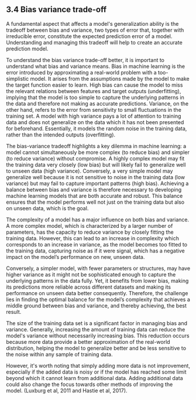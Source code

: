 ## 3.4 Bias variance trade-off

A fundamental aspect that affects a model's generalization ability is the tradeoff between bias and variance, two types of error that, together with irreducible error, constitute the expected prediction error of a model. Understanding and managing this tradeoff will help to create an accurate prediction model.

To understand the bias variance trade-off better, it is important to understand what bias and variance means. Bias in machine learning is the error introduced by approximating a real-world problem with a too-simplistic model. It arises from the assumptions made by the model to make the target function easier to learn. High bias can cause the model to miss the relevant relations between features and target outputs (underfitting), implying that the model is too simple to capture the underlying patterns in the data and therefore not making as accurate predictions. Variance, on the other hand, refers to the error from sensitivity to small fluctuations in the training set. A model with high variance pays a lot of attention to training data and does not generalize on the data which it has not been presented for beforehand. Essentially, it models the random noise in the training data, rather than the intended outputs (overfitting).

The bias-variance tradeoff highlights a key dilemma in machine learning: a model cannot simultaneously be more complex (to reduce bias) and simpler (to reduce variance) without compromise. A highly complex model may fit the training data very closely (low bias) but will likely fail to generalize well to unseen data (high variance). Conversely, a very simple model may generalize well because it is not sensitive to noise in the training data (low variance) but may fail to capture important patterns (high bias). Achieving a balance between bias and variance is therefore necessary to developing machine learning models that are both accurate and robust. This balance ensures that the model performs well not just on the training data but also on unseen data, which is the goal.

The complexity of a model has a major influence on both bias and variance. A more complex model, which is characterized by a larger number of parameters, has the capacity to reduce variance by closely fitting the training data. However, this can lead to an increase in complexity which corresponds to an increase in variance, as the model becomes too fitted to the training data, capturing noise as if it were signal, which has a negative impact on the model’s performance on new, unseen data.

Conversely, a simpler model, with fewer parameters or structures, may have higher variance as it might not be sophisticated enough to capture the underlying patterns in the data fully. Yet, it benefits from lower bias, making its predictions more reliable across different datasets and making its performance on unseen data better consequently. Therefore, the challenge lies in finding the optimal balance for the model’s complexity that achieves a middle ground between bias and variance, and thereby achieving, the best result.

The size of the training data set is a significant factor in managing bias and variance. Generally, increasing the amount of training data can reduce the model's variance without necessarily increasing bias. This reduction occurs because more data provide a better approximation of the real-world distribution, helping the model to generalize better and be less sensitive to the noise within any sample of training data.

However, it's worth noting that simply adding more data is not improvement, especially if the added data is noisy or if the model has reached some limit beyond which it cannot learn from additional data. Adding additional data could also change the focus towards other methods of improving the model. (Luxburg et al, 2011 and Hastie et al, 2017).
